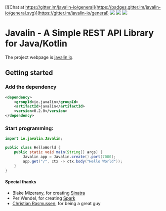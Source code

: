 [![Chat at https://gitter.im/javalin-io/general](https://badges.gitter.im/javalin-io/general.svg)](https://gitter.im/javalin-io/general)
![](https://img.shields.io/travis/tipsy/javalin.svg) 
![](https://img.shields.io/github/license/tipsy/javalin.svg)
![](https://img.shields.io/maven-central/v/io.javalin/javalin.svg)

# Javalin - A Simple REST API Library for Java/Kotlin

The project webpage is [javalin.io](https://javalin.io).

## Getting started

### Add the dependency

```xml
<dependency>
    <groupId>io.javalin</groupId>
    <artifactId>javalin</artifactId>
    <version>0.2.0</version>
</dependency>
```

### Start programming:

```java
import io.javalin.Javalin;

public class HelloWorld {
    public static void main(String[] args) {
        Javalin app = Javalin.create().port(7000);
        app.get("/", ctx -> ctx.body("Hello World"));
    }
}
```

#### Special thanks
* Blake Mizerany, for creating [Sinatra](http://www.sinatrarb.com/)
* Per Wendel, for creating [Spark](http://sparkjava.com/)
* [Christian Rasmussen](https://github.com/chrrasmussen), for being a great guy
